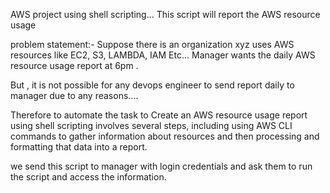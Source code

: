 AWS project using shell scripting...
This script will report the AWS resource usage

problem statement:- Suppose there is an organization xyz uses AWS resources like EC2, S3, LAMBDA, IAM Etc...
Manager wants the daily AWS resource usage report at 6pm .

But , it is not possible for any devops engineer to send report daily to manager due to any reasons....

Therefore to automate the task to Create an AWS resource usage report using shell scripting involves several steps, including using AWS CLI commands to gather information about resources and then processing and formatting that data into a report.

we send this script to manager with login credentials and ask them to run the script and access the information.


